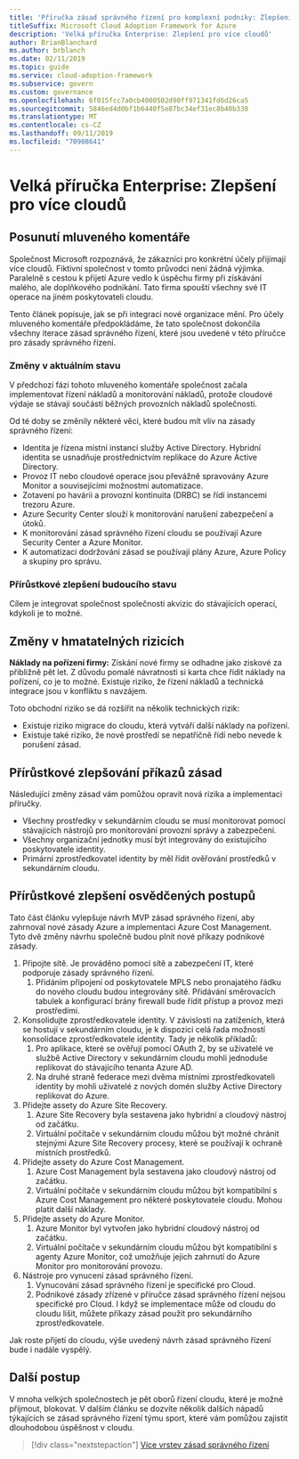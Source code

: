 ```yaml
---
title: 'Příručka zásad správného řízení pro komplexní podniky: Zlepšení pro více cloudů'
titleSuffix: Microsoft Cloud Adoption Framework for Azure
description: 'Velká příručka Enterprise: Zlepšení pro více cloudů'
author: BrianBlanchard
ms.author: brblanch
ms.date: 02/11/2019
ms.topic: guide
ms.service: cloud-adoption-framework
ms.subservice: govern
ms.custom: governance
ms.openlocfilehash: 6f015fcc7a0cb4000502d90ff971341fd6d26ca5
ms.sourcegitcommit: 5846ed4d0bf1b6440f5e87bc34ef31ec8b40b338
ms.translationtype: MT
ms.contentlocale: cs-CZ
ms.lasthandoff: 09/11/2019
ms.locfileid: "70908641"
---
```

# <a name="large-enterprise-guide-multicloud-improvement"></a>Velká příručka Enterprise: Zlepšení pro více cloudů

## <a name="advancing-the-narrative"></a>Posunutí mluveného komentáře

Společnost Microsoft rozpoznává, že zákazníci pro konkrétní účely přijímají více cloudů. Fiktivní společnost v tomto průvodci není žádná výjimka. Paralelně s cestou k přijetí Azure vedlo k úspěchu firmy při získávání malého, ale doplňkového podnikání. Tato firma spouští všechny své IT operace na jiném poskytovateli cloudu.

Tento článek popisuje, jak se při integraci nové organizace mění. Pro účely mluveného komentáře předpokládáme, že tato společnost dokončila všechny iterace zásad správného řízení, které jsou uvedené v této příručce pro zásady správného řízení.

### <a name="changes-in-the-current-state"></a>Změny v aktuálním stavu

V předchozí fázi tohoto mluveného komentáře společnost začala implementovat řízení nákladů a monitorování nákladů, protože cloudové výdaje se stávají součástí běžných provozních nákladů společnosti.

Od té doby se změnily některé věci, které budou mít vliv na zásady správného řízení:

- Identita je řízena místní instancí služby Active Directory. Hybridní identita se usnadňuje prostřednictvím replikace do Azure Active Directory.
- Provoz IT nebo cloudové operace jsou převážně spravovány Azure Monitor a souvisejícími možnostmi automatizace.
- Zotavení po havárii a provozní kontinuita (DRBC) se řídí instancemi trezoru Azure.
- Azure Security Center slouží k monitorování narušení zabezpečení a útoků.
- K monitorování zásad správného řízení cloudu se používají Azure Security Center a Azure Monitor.
- K automatizaci dodržování zásad se používají plány Azure, Azure Policy a skupiny pro správu.

### <a name="incrementally-improve-the-future-state"></a>Přírůstkové zlepšení budoucího stavu

Cílem je integrovat společnost společnosti akvizic do stávajících operací, kdykoli je to možné.

## <a name="changes-in-tangible-risks"></a>Změny v hmatatelných rizicích

**Náklady na pořízení firmy:** Získání nové firmy se odhadne jako ziskové za přibližně pět let. Z důvodu pomalé návratnosti si karta chce řídit náklady na pořízení, co je to možné. Existuje riziko, že řízení nákladů a technická integrace jsou v konfliktu s navzájem.

Toto obchodní riziko se dá rozšířit na několik technických rizik:

- Existuje riziko migrace do cloudu, která vytváří další náklady na pořízení.
- Existuje také riziko, že nové prostředí se nepatřičně řídí nebo nevede k porušení zásad.

## <a name="incremental-improvement-of-the-policy-statements"></a>Přírůstkové zlepšování příkazů zásad

Následující změny zásad vám pomůžou opravit nová rizika a implementaci příručky.

- Všechny prostředky v sekundárním cloudu se musí monitorovat pomocí stávajících nástrojů pro monitorování provozní správy a zabezpečení.
- Všechny organizační jednotky musí být integrovány do existujícího poskytovatele identity.
- Primární zprostředkovatel identity by měl řídit ověřování prostředků v sekundárním cloudu.

## <a name="incremental-improvement-of-the-best-practices"></a>Přírůstkové zlepšení osvědčených postupů

Tato část článku vylepšuje návrh MVP zásad správného řízení, aby zahrnoval nové zásady Azure a implementaci Azure Cost Management. Tyto dvě změny návrhu společně budou plnit nové příkazy podnikové zásady.

1. Připojte sítě. Je prováděno pomocí sítě a zabezpečení IT, které podporuje zásady správného řízení.
    1. Přidáním připojení od poskytovatele MPLS nebo pronajatého řádku do nového cloudu budou integrovány sítě. Přidávání směrovacích tabulek a konfigurací brány firewall bude řídit přístup a provoz mezi prostředími.
1. Konsolidujte zprostředkovatele identity. V závislosti na zatíženích, která se hostují v sekundárním cloudu, je k dispozici celá řada možností konsolidace zprostředkovatele identity. Tady je několik příkladů:
    1. Pro aplikace, které se ověřují pomocí OAuth 2, by se uživatelé ve službě Active Directory v sekundárním cloudu mohli jednoduše replikovat do stávajícího tenanta Azure AD.
    1. Na druhé straně federace mezi dvěma místními zprostředkovateli identity by mohli uživatelé z nových domén služby Active Directory replikovat do Azure.
1. Přidejte assety do Azure Site Recovery.
    1. Azure Site Recovery byla sestavena jako hybridní a cloudový nástroj od začátku.
    1. Virtuální počítače v sekundárním cloudu můžou být možné chránit stejnými Azure Site Recovery procesy, které se používají k ochraně místních prostředků.
1. Přidejte assety do Azure Cost Management.
    1. Azure Cost Management byla sestavena jako cloudový nástroj od začátku.
    1. Virtuální počítače v sekundárním cloudu můžou být kompatibilní s Azure Cost Management pro některé poskytovatele cloudu. Mohou platit další náklady.
1. Přidejte assety do Azure Monitor.
    1. Azure Monitor byl vytvořen jako hybridní cloudový nástroj od začátku.
    1. Virtuální počítače v sekundárním cloudu můžou být kompatibilní s agenty Azure Monitor, což umožňuje jejich zahrnutí do Azure Monitor pro monitorování provozu.
1. Nástroje pro vynucení zásad správného řízení.
    1. Vynucování zásad správného řízení je specifické pro Cloud.
    1. Podnikové zásady zřízené v příručce zásad správného řízení nejsou specifické pro Cloud. I když se implementace může od cloudu do cloudu lišit, můžete příkazy zásad použít pro sekundárního zprostředkovatele.

Jak roste přijetí do cloudu, výše uvedený návrh zásad správného řízení bude i nadále vyspělý.

## <a name="next-steps"></a>Další postup

V mnoha velkých společnostech je pět oborů řízení cloudu, které je možné přijmout, blokovat. V dalším článku se dozvíte několik dalších nápadů týkajících se zásad správného řízení týmu sport, které vám pomůžou zajistit dlouhodobou úspěšnost v cloudu.

> [!div class="nextstepaction"]
> [Více vrstev zásad správného řízení](./multiple-layers-of-governance.md)
